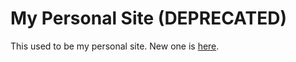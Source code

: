 # My Personal Site (DEPRECATED)

This used to be my personal site. New one is [here](http://mmikael.com).

